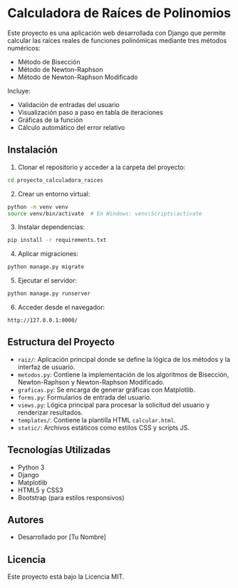 # Calculadora de Raíces de Polinomios

Este proyecto es una aplicación web desarrollada con Django que permite calcular las raíces reales de funciones polinómicas mediante tres métodos numéricos:

- Método de Bisección
- Método de Newton-Raphson
- Método de Newton-Raphson Modificado

Incluye:
- Validación de entradas del usuario
- Visualización paso a paso en tabla de iteraciones
- Gráficas de la función
- Cálculo automático del error relativo

## Instalación

1. Clonar el repositorio y acceder a la carpeta del proyecto:
```bash
cd proyecto_calculadora_raices
```

2. Crear un entorno virtual:
```bash
python -m venv venv
source venv/bin/activate  # En Windows: venv\Scripts\activate
```

3. Instalar dependencias:
```bash
pip install -r requirements.txt
```

4. Aplicar migraciones:
```bash
python manage.py migrate
```

5. Ejecutar el servidor:
```bash
python manage.py runserver
```

6. Acceder desde el navegador:
```
http://127.0.0.1:8000/
```

## Estructura del Proyecto

- `raiz/`: Aplicación principal donde se define la lógica de los métodos y la interfaz de usuario.
- `metodos.py`: Contiene la implementación de los algoritmos de Bisección, Newton-Raphson y Newton-Raphson Modificado.
- `graficas.py`: Se encarga de generar gráficas con Matplotlib.
- `forms.py`: Formularios de entrada del usuario.
- `views.py`: Lógica principal para procesar la solicitud del usuario y renderizar resultados.
- `templates/`: Contiene la plantilla HTML `calcular.html`.
- `static/`: Archivos estáticos como estilos CSS y scripts JS.

## Tecnologías Utilizadas
- Python 3
- Django
- Matplotlib
- HTML5 y CSS3
- Bootstrap (para estilos responsivos)

## Autores
- Desarrollado por [Tu Nombre]

## Licencia
Este proyecto está bajo la Licencia MIT.
